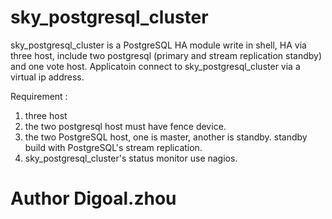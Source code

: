 sky_postgresql_cluster
======================

sky_postgresql_cluster is a PostgreSQL HA module write in shell, HA via three host, include two postgresql 
(primary and stream replication standby) and one vote host. Applicatoin connect to sky_postgresql_cluster via a virtual
ip address.

Requirement : 
1. three host
2. the two postgresql host must have fence device.
3. the two PostgreSQL host, one is master, another is standby. standby build with PostgreSQL's stream replication.
4. sky_postgresql_cluster's status monitor use nagios.


# Author Digoal.zhou